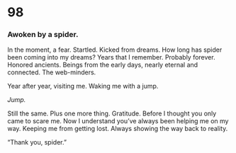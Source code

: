 # 98

### Awoken by a spider.

In the moment, a fear. Startled. Kicked from dreams. How long has spider been coming into my dreams? Years that I remember. Probably forever. Honored ancients. Beings from the early days, nearly eternal and connected. The web-minders. 

Year after year, visiting me. Waking me with a jump. 

_Jump._

Still the same. Plus one more thing. Gratitude. Before I thought you only came to scare me. Now I understand you’ve always been helping me on my way. Keeping me from getting lost. Always showing the way back to reality. 

“Thank you, spider.”